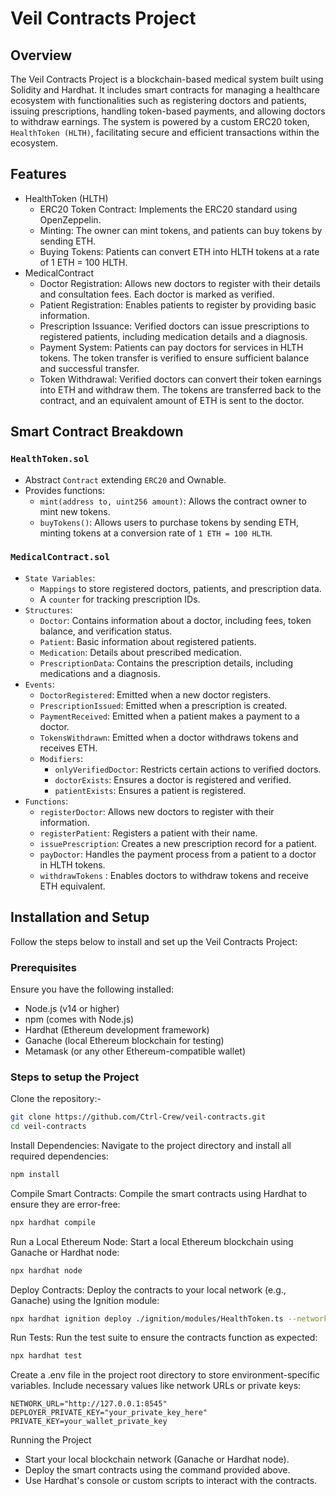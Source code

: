 # Veil Contracts Project

## Overview

The Veil Contracts Project is a blockchain-based medical system built using Solidity and Hardhat. It includes smart contracts for managing a healthcare ecosystem with functionalities such as registering doctors and patients, issuing prescriptions, handling token-based payments, and allowing doctors to withdraw earnings. The system is powered by a custom ERC20 token, `HealthToken (HLTH)`, facilitating secure and efficient transactions within the ecosystem.

## Features

- HealthToken (HLTH)
   - ERC20 Token Contract: Implements the ERC20 standard using OpenZeppelin.
   - Minting: The owner can mint tokens, and patients can buy tokens by sending ETH.
   - Buying Tokens: Patients can convert ETH into HLTH tokens at a rate of 1 ETH = 100 HLTH.
- MedicalContract
    - Doctor Registration: Allows new doctors to register with their details and consultation fees. Each doctor is marked as verified.
    - Patient Registration: Enables patients to register by providing basic information.
   - Prescription Issuance: Verified doctors can issue prescriptions to registered patients, including medication details and a diagnosis.
   - Payment System: Patients can pay doctors for services in HLTH tokens. The token transfer is verified to ensure sufficient balance and successful transfer.
   - Token Withdrawal: Verified doctors can convert their token earnings into ETH and withdraw them. The tokens are transferred back to the contract, and an equivalent amount of ETH is sent to the doctor.

## Smart Contract Breakdown

### `HealthToken.sol`
- Abstract `Contract` extending `ERC20` and Ownable.
- Provides functions:
     - `mint(address to, uint256 amount)`: Allows the contract owner to mint new tokens.
     - `buyTokens()`: Allows users to purchase tokens by sending ETH, minting tokens at a conversion rate of `1 ETH = 100 HLTH`.

### `MedicalContract.sol`
- `State Variables`:
   - `Mappings` to store registered doctors, patients, and prescription data.
   - A `counter` for tracking prescription IDs.
- `Structures`:
   - `Doctor`: Contains information about a doctor, including fees, token balance, and verification status.
   - `Patient`: Basic information about registered patients.
   - `Medication`: Details about prescribed medication.
   - `PrescriptionData`: Contains the prescription details, including medications and a diagnosis.
- `Events`:
   - `DoctorRegistered`: Emitted when a new doctor registers.
   - `PrescriptionIssued`: Emitted when a prescription is created.
   - `PaymentReceived`: Emitted when a patient makes a payment to a doctor.
   - `TokensWithdrawn`: Emitted when a doctor withdraws tokens and receives ETH.
   - `Modifiers`:
        - `onlyVerifiedDoctor`: Restricts certain actions to verified doctors.
        - `doctorExists`: Ensures a doctor is registered and verified.
        - `patientExists`: Ensures a patient is registered.
- `Functions`:
    - `registerDoctor`: Allows new doctors to register with their information.
    - `registerPatient`: Registers a patient with their name.
    - `issuePrescription`: Creates a new prescription record for a patient.
    - `payDoctor`: Handles the payment process from a patient to a doctor in HLTH tokens.
    - `withdrawTokens` : Enables doctors to withdraw tokens and receive ETH equivalent.


## Installation and Setup

Follow the steps below to install and set up the Veil Contracts Project:

### Prerequisites
Ensure you have the following installed:

- Node.js (v14 or higher)
- npm (comes with Node.js)
- Hardhat (Ethereum development framework)
- Ganache (local Ethereum blockchain for testing)
- Metamask (or any other Ethereum-compatible wallet)

### Steps to setup the Project

 Clone the repository:-

```bash
git clone https://github.com/Ctrl-Crew/veil-contracts.git
cd veil-contracts
```

Install Dependencies: Navigate to the project directory and install all required dependencies:

```bash
npm install
```

Compile Smart Contracts: Compile the smart contracts using Hardhat to ensure they are error-free:

```bash
npx hardhat compile
```
Run a Local Ethereum Node: Start a local Ethereum blockchain using Ganache or Hardhat node:

```bash
npx hardhat node
```

Deploy Contracts: Deploy the contracts to your local network (e.g., Ganache) using the Ignition module:

```bash
npx hardhat ignition deploy ./ignition/modules/HealthToken.ts --network ganache
```

Run Tests: Run the test suite to ensure the contracts function as expected:

```bash
npx hardhat test
```

Create a .env file in the project root directory to store environment-specific variables. Include necessary values like network URLs or private keys:

```
NETWORK_URL="http://127.0.0.1:8545"
DEPLOYER_PRIVATE_KEY="your_private_key_here"
PRIVATE_KEY=your_wallet_private_key
```

Running the Project
- Start your local blockchain network (Ganache or Hardhat node).
- Deploy the smart contracts using the command provided above.
- Use Hardhat's console or custom scripts to interact with the contracts.


